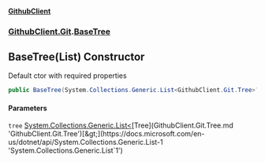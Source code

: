 #### [GithubClient](index.md 'index')
### [GithubClient.Git](GithubClient.Git.md 'GithubClient.Git').[BaseTree](GithubClient.Git.BaseTree.md 'GithubClient.Git.BaseTree')

## BaseTree(List<Tree>) Constructor

Default ctor with required properties

```csharp
public BaseTree(System.Collections.Generic.List<GithubClient.Git.Tree>? tree);
```
#### Parameters

<a name='GithubClient.Git.BaseTree.BaseTree(System.Collections.Generic.List_GithubClient.Git.Tree_).tree'></a>

`tree` [System.Collections.Generic.List&lt;](https://docs.microsoft.com/en-us/dotnet/api/System.Collections.Generic.List-1 'System.Collections.Generic.List`1')[Tree](GithubClient.Git.Tree.md 'GithubClient.Git.Tree')[&gt;](https://docs.microsoft.com/en-us/dotnet/api/System.Collections.Generic.List-1 'System.Collections.Generic.List`1')